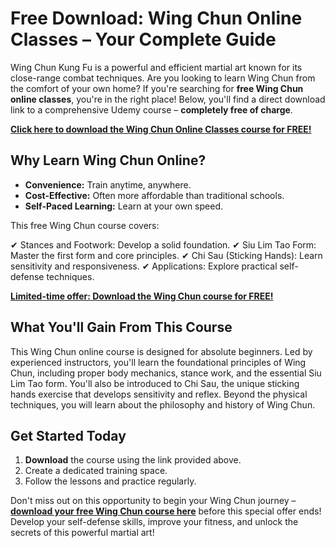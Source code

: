# Free Download: Wing Chun Online Classes – Your Complete Guide

Wing Chun Kung Fu is a powerful and efficient martial art known for its close-range combat techniques. Are you looking to learn Wing Chun from the comfort of your own home? If you're searching for **free Wing Chun online classes**, you're in the right place! Below, you'll find a direct download link to a comprehensive Udemy course – **completely free of charge**.

[**Click here to download the Wing Chun Online Classes course for FREE!**](https://udemywork.com/wing-chun-online-classes)

## Why Learn Wing Chun Online?

*   **Convenience:** Train anytime, anywhere.
*   **Cost-Effective:** Often more affordable than traditional schools.
*   **Self-Paced Learning:** Learn at your own speed.

This free Wing Chun course covers:

✔ Stances and Footwork: Develop a solid foundation.
✔ Siu Lim Tao Form: Master the first form and core principles.
✔ Chi Sau (Sticking Hands): Learn sensitivity and responsiveness.
✔ Applications: Explore practical self-defense techniques.

[**Limited-time offer: Download the Wing Chun course for FREE!**](https://udemywork.com/wing-chun-online-classes)

## What You'll Gain From This Course

This Wing Chun online course is designed for absolute beginners. Led by experienced instructors, you'll learn the foundational principles of Wing Chun, including proper body mechanics, stance work, and the essential Siu Lim Tao form. You'll also be introduced to Chi Sau, the unique sticking hands exercise that develops sensitivity and reflex. Beyond the physical techniques, you will learn about the philosophy and history of Wing Chun.

## Get Started Today

1.  **Download** the course using the link provided above.
2.  Create a dedicated training space.
3.  Follow the lessons and practice regularly.

Don't miss out on this opportunity to begin your Wing Chun journey – **[download your free Wing Chun course here](https://udemywork.com/wing-chun-online-classes)** before this special offer ends! Develop your self-defense skills, improve your fitness, and unlock the secrets of this powerful martial art!
